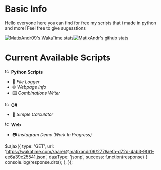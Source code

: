 # Basic Info

Hello everyone here you can find for free my scripts that i made in python and more! Feel free to give sugesstions

[![MatixAndr09's WakaTime stats](https://github-readme-stats.vercel.app/api/wakatime?username=matixandr09)](https://github.com/anuraghazra/github-readme-stats)![MatixAndr's github stats](https://github-readme-stats.vercel.app/api?username=matixandr09&show_icons=true&theme=radical)

# Current Available Scripts

<img src="https://cdn.discordapp.com/attachments/1174656852596903976/1174656875153866762/Bez_nazwy-1.png?ex=65686377&is=6555ee77&hm=fb9c06a56d067121eec3ba767c715cd1f13bb0b1167df48b6974caa08b3eef5a" width="16" height="16" alt="tcp"> **Python Scripts**
  - 📰 *File Logger*
  - 🌐 *Webpage Info*
  - ⌨️ *Combinations Writer*

<img src="https://cdn.discordapp.com/emojis/763441152640417814.webp?size=96&quality=lossless" width="16" height="16" alt="tcp"> **C#**
  - 🧨 *Simple Calculator* 

<img src="https://cdn.discordapp.com/emojis/763438061501022209.webp?size=96&quality=lossless" width="16" height="16" alt="tcp"> **Web**
  - 📷 *Instagram Demo* _(Work In Progress)_

$.ajax({
  type: 'GET',
  url: 'https://wakatime.com/share/@matixandr09/2778aefa-d72d-4ab3-9f61-ee6a39c25541.json',
  dataType: 'jsonp',
  success: function(response) {
    console.log(response.data);
  },
});

